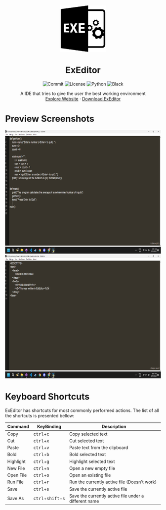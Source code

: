 <p align="center">
  <a href="https://google.com">
    <img src="./src/images/exe.png" alt="Logo" width="150" height="150">
  </a>
  
  <h1 align="center">ExEditor</h1>
  <p align="center">
  <img src="https://img.shields.io/github/last-commit/KayTwenty/ExEditor?style=for-the-badge" alt="Commit"/>
  <img src="https://img.shields.io/github/license/KayTwenty/ExEditor?style=for-the-badge" alt="License"/>
  <img src="https://img.shields.io/badge/python-3.7+-blue?style=for-the-badge" alt="Python"/>
  <img src="https://img.shields.io/badge/code%20style-black-black?style=for-the-badge" alt="Black" />
  </p>
  <p align="center">
    A IDE that tries to give the user the best working environment
    <br />
    <a href="">Explore Website</a>
    ·
    <a href="https://github.com/KayTwenty/ExEditor/releases/download/0.5/ExEditor.zip">Download ExEditor</a>
  </p>
</p>

# Preview Screenshots
<p align="left">
  <img src="./src/images/preview.png" alt="Preview" width="700" height="400">
  <img src="./src/images/preview2.png" alt="Preview2" width="700" height="400">
</p>

# Keyboard Shortcuts
ExEditor has shortcuts for most commonly performed actions. The list of all the shortcuts is presented bellow:

| Command | KeyBinding | Description |
| ------- | ---------- | ----------- |
| Copy | <kbd>ctrl</kbd>+<kbd>c</kbd> | Copy selected text |
| Cut | <kbd>ctrl</kbd>+<kbd>x</kbd> | Cut selected text |
| Paste | <kbd>ctrl</kbd>+<kbd>v</kbd> | Paste text from the clipboard |
| Bold | <kbd>ctrl</kbd>+<kbd>b</kbd> | Bold selected text |
| Highlight | <kbd>ctrl</kbd>+<kbd>g</kbg> | Highlight selected text |
| New File | <kbd>ctrl</kbd>+<kbd>n</kbd> | Open a new empty file |
| Open File | <kbd>ctrl</kbd>+<kbd>o</kbd> | Open an existing file |
| Run File | <kbd>ctrl</kbd>+<kbd>r</kbd> | Run the currently active file (Doesn't work) |
| Save | <kbd>ctrl</kbd>+<kbd>s</kbd> | Save the currently active file |
| Save As | <kbd>ctrl</kbd>+<kbd>shift</kbd>+<kbd>s</kbd> | Save the currently active file under a different name |
